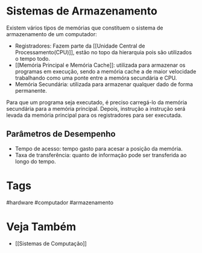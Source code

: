 # Sistemas de Armazenamento
Existem vários tipos de memórias que constituem o sistema de armazenamento de um computador:
- Registradores: Fazem parte da [[Unidade Central de Processamento(CPU)]], estão no topo da hierarquia pois são utilizados o tempo todo.
- [[Memória Principal e Memória Cache]]: utilizada para armazenar os programas em execução, sendo a memória cache a de maior velocidade trabalhando como uma ponte entre a memóra secundária e CPU.
- Memória Secundária: utilizada para armazenar qualquer dado de forma permanente.

Para que um programa seja executado, é preciso carregá-lo da memória secundária para a memória principal. Depois, instrução a instrução será levada da memória principal para os registradores para ser executada.

## Parâmetros de Desempenho
- Tempo de acesso: tempo gasto para acesar a posição da memória.
- Taxa de transferência: quanto de informação pode ser transferida ao longo do tempo.
# Tags
#hardware #computador #armazenamento
# Veja Também
- [[Sistemas de Computação]]